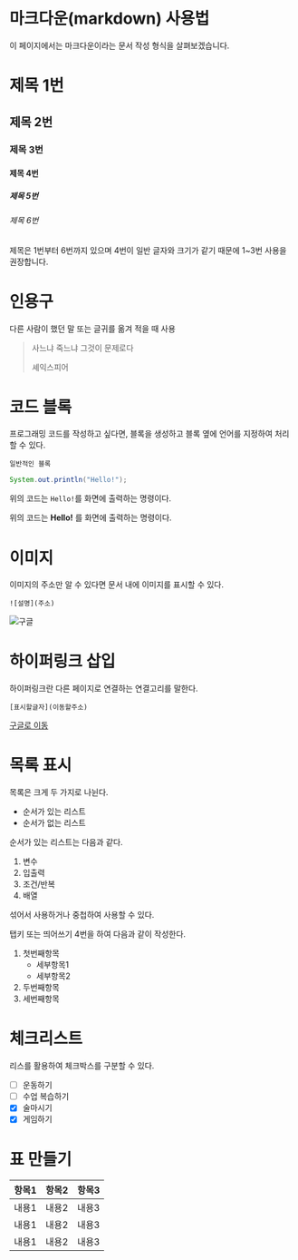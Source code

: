 # 마크다운(markdown) 사용법

이 페이지에서는 마크다운이라는 문서 작성 형식을 살펴보겠습니다.

# 제목 1번
## 제목 2번
### 제목 3번
#### 제목 4번
##### 제목 5번
###### 제목 6번

제목은 1번부터 6번까지 있으며
4번이 일반 글자와 크기가 같기 때문에 1~3번 사용을 권장합니다.

# 인용구

다른 사람이 했던 말 또는 글귀를 옮겨 적을 때 사용

> 사느냐 죽느냐 그것이 문제로다
> 
> 셰익스피어

# 코드 블록

프로그래밍 코드를 작성하고 싶다면, 블록을 생성하고 블록 옆에 언어를 지정하여 처리할 수 있다.
```
일반적인 블록
```
```java
System.out.println("Hello!");
```

위의 코드는 `Hello!`를 화면에 출력하는 명령이다.

위의 코드는 **Hello!** 를 화면에 출력하는 명령이다.

# 이미지

이미지의 주소만 알 수 있다면 문서 내에 이미지를 표시할 수 있다.

```
![설명](주소)
```

![구글](https://www.google.com/images/branding/googlelogo/1x/googlelogo_light_color_272x92dp.png)
# 하이퍼링크 삽입

하이퍼링크란 다른 페이지로 연결하는 연결고리를 말한다.

```
[표시할글자](이동할주소)
```

[구글로 이동](https://www.google.com)


# 목록 표시

목록은 크게 두 가지로 나뉜다.

- 순서가 있는 리스트
- 순서가 없는 리스트

순서가 있는 리스트는 다음과 같다.
1. 변수
2. 입출력
3. 조건/반복
4. 배열

섞어서 사용하거나 중첩하여 사용할 수 있다.

탭키 또는 띄어쓰기 4번을 하여 다음과 같이 작성한다.

1. 첫번째항목
    - 세부항목1
    - 세부항목2
2. 두번째항목
3. 세번째항목

# 체크리스트

리스를 활용하여 체크박스를 구분할 수 있다.
- [ ] 운동하기
- [ ] 수업 복습하기
- [x] 술마시기
- [x] 게임하기

# 표 만들기

|항목1|항목2|항목3|
|:---|:---:|---:|
|내용1|내용2|내용3|
|내용1|내용2|내용3|
|내용1|내용2|내용3|
